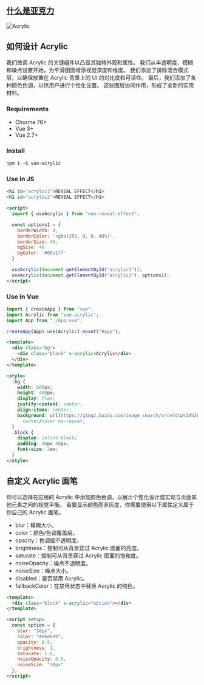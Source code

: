 ## [<u>什么是亚克力</u>](https://learn.microsoft.com/zh-cn/windows/apps/design/style/acrylic)

![](https://learn.microsoft.com/zh-cn/windows/apps/design/style/images/acrylic-recipe-diagram.jpg "Acrylic")

## 如何设计 Acrylic

我们微调 Acrylic 的关键组件以凸显其独特外观和属性。 我们从半透明度、模糊和噪点设置开始，为平滑图面增添视觉深度和维度。 我们添加了排除混合模式层，以确保放置在 Acrylic 背景上的 UI 的对比度和可读性。 最后，我们添加了各种颜色色调，以供用户进行个性化设置。 这些图层协同作用，形成了全新的实用材料。

### **Requirements**

- Chorme 76+
- Vue 3+
- Vue 2.7+

### **Install**

```coffeescript
npm i -S vue-acrylic
```

### **Use in JS**

```html
<h1 id="acrylic1">REVEAL EFFECT</h1>
<h1 id="acrylic2">REVEAL EFFECT</h1>

<script>
  import { useAcrylic } from "vue-reveal-effect";

  const options1 = {
    borderWidth: 4,
    borderColor: 'rgba(255, 0, 0, 40%)',
    borderSize: 40,
    bgSize: 40
    bgColor: '#00a1ff'
  }

  useAcrylic(document.getElementById("acrylic1"));
  useAcrylic(document.getElementById("acrylic2"), options1);
</script>
```

### **Use in Vue**

```js
import { createApp } from "vue";
import Acrylic from "vue-acrylic";
import App from "./App.vue";

createApp(App).use(Acrylic).mount("#app");
```

```html
<template>
  <div class="bg">
    <div class="block" v-acrylic>Acrylic</div>
  </div>
</template>

<style>
  .bg {
    width: 600px;
    height: 400px;
    display: flex;
    justify-content: center;
    align-items: center;
    background: url(https://gimg2.baidu.com/image_search/src=http%3A%2F%2Farticle-fd.zol-img.com.cn%2Ft_s640x2000%2Fg2%2FM00%2F0C%2F0D%2FCg-4WVWVEK-IDFIJAAOhcHey0w0AAGXAgOOcVMAA6GI921.jpg&refer=http%3A%2F%2Farticle-fd.zol-img.com.cn&app=2002&size=f9999,10000&q=a80&n=0&g=0n&fmt=auto?sec=1668759226&t=970c9393faecd586e95975e680e420cb)
      center/cover no-repeat;
  }
  .block {
    display: inline-block;
    padding: 40px 40px;
    font-size: 2em;
  }
</style>
```

## 自定义 Acrylic 画笔

你可以选择在应用的 Acrylic 中添加颜色色调，以展示个性化设计或实现与页面其他元素之间的视觉平衡。 若要显示颜色而非灰度，你需要使用以下属性定义属于你自己的 Acrylic 画笔。

- blur：模糊大小。
- color：颜色/色调覆盖层。
- opacity：色调层不透明度。
- brightness：控制可从背景穿过 Acrylic 图面的亮度。
- saturate：控制可从背景穿过 Acrylic 图面的饱和度。
- noiseOpacity：噪点不透明度。
- noiseSize：噪点大小。
- disabled：是否禁用 Acrylic。
- fallbackColor：在禁用状态中替换 Acrylic 的纯色。

```html
<template>
  <div class="block" v-acrylic="option"></div>
</template>

<script setup>
  const option = {
    blur: "30px",
    color: "#e6e6e6",
    opacity: 0.5,
    brightness: 1,
    saturate: 1.6,
    noiseOpacity: 0.6,
    noiseSize: "30px"
  };
</script>
```
